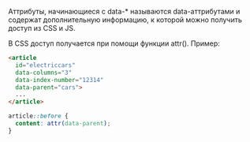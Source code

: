 Аттрибуты, начинающиеся с data-* называются data-аттрибутами и содержат дополнительную информацию, к которой можно получить доступ из CSS и JS. 

В CSS доступ получается при помощи функции attr(). Пример:

```html
<article
  id="electriccars"
  data-columns="3"
  data-index-number="12314"
  data-parent="cars">
  ...
</article>

```

```css
article::before {
  content: attr(data-parent);
}
```

